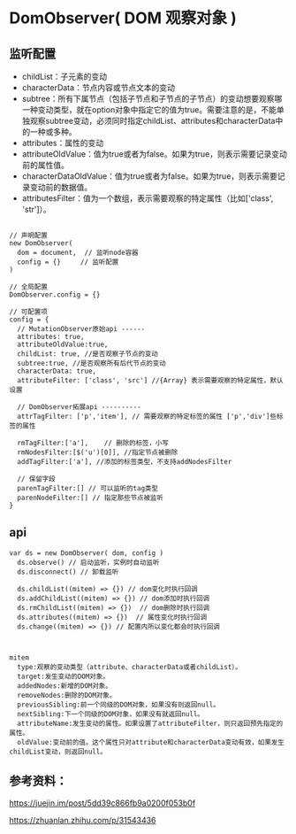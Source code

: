 # DomObserver( DOM 观察对象 )



## 监听配置
- childList：子元素的变动
- characterData：节点内容或节点文本的变动
- subtree：所有下属节点（包括子节点和子节点的子节点）的变动想要观察哪一种变动类型，就在option对象中指定它的值为true。需要注意的是，不能单独观察subtree变动，必须同时指定childList、attributes和characterData中的一种或多种。
- attributes：属性的变动
- attributeOldValue：值为true或者为false。如果为true，则表示需要记录变动前的属性值。
- characterDataOldValue：值为true或者为false。如果为true，则表示需要记录变动前的数据值。
- attributesFilter：值为一个数组，表示需要观察的特定属性（比如['class', 'str']）。

```

// 声明配置
new DomObserver( 
  dom = document,  // 监听node容器
  config = {}     // 监听配置
)

// 全局配置
DomObserver.config = {}

// 可配置项
config = {
  // MutationObserver原始api ------
  attributes: true, 
  attributeOldValue:true,
  childList: true, //是否观察子节点的变动
  subtree:true, //是否观察所有后代节点的变动
  characterData: true,
  attributeFilter: ['class', 'src'] //{Array} 表示需要观察的特定属性，默认设置

  // DomObserver拓展api ----------
  attrTagFilter: ['p','item'], // 需要观察的特定标签的属性 ['p','div']些标签的属性

  rmTagFilter:['a'],    // 删除的标签，小写
  rmNodesFilter:[$('u')[0]], //指定节点被删除
  addTagFilter:['a'], //添加的标签类型，不支持addNodesFilter

  // 保留字段
  parenTagFilter:[] // 可以监听的tag类型
  parenNodeFilter:[] // 指定那些节点被监听
}

```

## api
```
var ds = new DomObserver( dom, config )
  ds.observe() // 启动监听，实例时自动监听
  ds.disconnect() // 卸载监听

  ds.childList((mitem) => {}) // dom变化时执行回调
  ds.addChildList((mitem) => {}) // dom添加时执行回调
  ds.rmChildList((mitem) => {})  // dom删除时执行回调
  ds.attributes((mitem) => {})  // 属性变化时执行回调
  ds.change((mitem) => {}) // 配置内所以变化都会时执行回调



mitem
  type:观察的变动类型（attribute、characterData或者childList）。
  target:发生变动的DOM对象。
  addedNodes:新增的DOM对象。
  removeNodes:删除的DOM对象。
  previousSibling:前一个同级的DOM对象，如果没有则返回null。
  nextSibling:下一个同级的DOM对象，如果没有就返回null。
  attributeName:发生变动的属性。如果设置了attributeFilter，则只返回预先指定的属性。
  oldValue:变动前的值。这个属性只对attribute和characterData变动有效，如果发生childList变动，则返回null。

```



## 参考资料：

  https://juejin.im/post/5dd39c866fb9a0200f053b0f  

  https://zhuanlan.zhihu.com/p/31543436  
